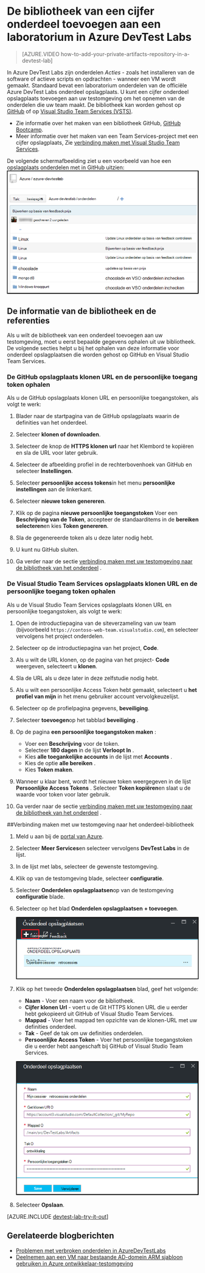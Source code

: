 <properties
    pageTitle="De bibliotheek van een cijfer onderdelen toevoegen aan een laboratorium in Azure DevTest Labs | Microsoft Azure"
    description="Een bibliotheek GitHub of Visual Studio Team Services cijfer voor de bron van uw aangepaste onderdelen toevoegen in Azure DevTest Labs"
    services="devtest-lab,virtual-machines,visual-studio-online"
    documentationCenter="na"
    authors="tomarcher"
    manager="douge"
    editor=""/>

<tags
    ms.service="devtest-lab"
    ms.workload="na"
    ms.tgt_pltfrm="na"
    ms.devlang="na"
    ms.topic="article"
    ms.date="09/06/2016"
    ms.author="tarcher"/>

# <a name="add-a-git-artifact-repository-to-a-lab-in-azure-devtest-labs"></a>De bibliotheek van een cijfer onderdeel toevoegen aan een laboratorium in Azure DevTest Labs

> [AZURE.VIDEO how-to-add-your-private-artifacts-repository-in-a-devtest-lab]

In Azure DevTest Labs zijn onderdelen *Acties* - zoals het installeren van de software of actieve scripts en opdrachten - wanneer een VM wordt gemaakt. Standaard bevat een laboratorium onderdelen van de officiële Azure DevTest Labs onderdeel opslagplaats. U kunt een cijfer onderdeel opslagplaats toevoegen aan uw testomgeving om het opnemen van de onderdelen die uw team maakt. De bibliotheek kan worden gehost op [GitHub](https://github.com) of op [Visual Studio Team Services (VSTS)](https://visualstudio.com).

- Zie informatie over het maken van een bibliotheek GitHub, [GitHub Bootcamp](https://help.github.com/categories/bootcamp/).
- Meer informatie over het maken van een Team Services-project met een cijfer opslagplaats, Zie [verbinding maken met Visual Studio Team Services](https://www.visualstudio.com/get-started/setup/connect-to-visual-studio-online).

De volgende schermafbeelding ziet u een voorbeeld van hoe een opslagplaats onderdelen met in GitHub uitzien:  
![Voorbeeld van de GitHub onderdelen cessies‑retrocessies](./media/devtest-lab-add-artifact-repo/devtestlab-github-artifact-repo-home.png)


## <a name="get-the-repository-information-and-credentials"></a>De informatie van de bibliotheek en de referenties

Als u wilt de bibliotheek van een onderdeel toevoegen aan uw testomgeving, moet u eerst bepaalde gegevens ophalen uit uw bibliotheek. De volgende secties helpt u bij het ophalen van deze informatie voor onderdeel opslagplaatsen die worden gehost op GitHub en Visual Studio Team Services.

### <a name="get-the-github-repository-clone-url-and-personal-access-token"></a>De GitHub opslagplaats klonen URL en de persoonlijke toegang token ophalen

Als u de GitHub opslagplaats klonen URL en persoonlijke toegangstoken, als volgt te werk:

1. Blader naar de startpagina van de GitHub opslagplaats waarin de definities van het onderdeel.

1. Selecteer **klonen of downloaden**.

1. Selecteer de knop de **HTTPS klonen url** naar het Klembord te kopiëren en sla de URL voor later gebruik.

1. Selecteer de afbeelding profiel in de rechterbovenhoek van GitHub en selecteer **Instellingen**.

1. Selecteer **persoonlijke access tokens**in het menu **persoonlijke instellingen** aan de linkerkant.

1. Selecteer **nieuwe token genereren**.

1. Klik op de pagina **nieuwe persoonlijke toegangstoken** Voer een **Beschrijving van de Token**, accepteer de standaarditems in de **bereiken selecteren**en kies **Token genereren**.

1. Sla de gegenereerde token als u deze later nodig hebt.

1. U kunt nu GitHub sluiten.   

1. Ga verder naar de sectie [verbinding maken met uw testomgeving naar de bibliotheek van het onderdeel](#connect-your-lab-to-the-artifact-repository) .

### <a name="get-the-visual-studio-team-services-repository-clone-url-and-personal-access-token"></a>De Visual Studio Team Services opslagplaats klonen URL en de persoonlijke toegang token ophalen

Als u de Visual Studio Team Services opslagplaats klonen URL en persoonlijke toegangstoken, als volgt te werk:

1. Open de introductiepagina van de siteverzameling van uw team (bijvoorbeeld `https://contoso-web-team.visualstudio.com`), en selecteer vervolgens het project onderdelen.

1. Selecteer op de introductiepagina van het project, **Code**.

1. Als u wilt de URL klonen, op de pagina van het project- **Code** weergeven, selecteert u **klonen**.

1. Sla de URL als u deze later in deze zelfstudie nodig hebt.

1. Als u wilt een persoonlijke Access Token hebt gemaakt, selecteert u **het profiel van mijn** in het menu gebruiker account vervolgkeuzelijst.

1. Selecteer op de profielpagina gegevens, **beveiliging**.

1. Selecteer **toevoegen**op het tabblad **beveiliging** .

1. Op de pagina **een persoonlijke toegangstoken maken** :

    - Voer een **Beschrijving** voor de token.
    - Selecteer **180 dagen** in de lijst **Verloopt In** .
    - Kies **alle toegankelijke accounts** in de lijst met **Accounts** .
    - Kies de optie **alle bereiken** .
    - Kies **Token maken**.

1. Wanneer u klaar bent, wordt het nieuwe token weergegeven in de lijst **Persoonlijke Access Tokens** . Selecteer **Token kopiëren**en slaat u de waarde voor token voor later gebruik.

1. Ga verder naar de sectie [verbinding maken met uw testomgeving naar de bibliotheek van het onderdeel](#connect-your-lab-to-the-artifact-repository) .

##<a name="connect-your-lab-to-the-artifact-repository"></a>Verbinding maken met uw testomgeving naar het onderdeel-bibliotheek

1. Meld u aan bij de [portal van Azure](http://go.microsoft.com/fwlink/p/?LinkID=525040).

1. Selecteer **Meer Services**en selecteer vervolgens **DevTest Labs** in de lijst.

1. In de lijst met labs, selecteer de gewenste testomgeving.   

1. Klik op van de testomgeving blade, selecteer **configuratie**.

1. Selecteer **Onderdelen opslagplaatsen**op van de testomgeving **configuratie** blade.

1. Selecteer op het blad **Onderdelen opslagplaatsen** **+ toevoegen**.

    ![Onderdeel opslagplaats knop toevoegen](./media/devtest-lab-add-artifact-repo/add-artifact-repo.png)
 
1. Klik op het tweede **Onderdelen opslagplaatsen** blad, geef het volgende:

    - **Naam** - Voer een naam voor de bibliotheek.
    - **Cijfer klonen Url** - voert u de Git HTTPS klonen URL die u eerder hebt gekopieerd uit GitHub of Visual Studio Team Services. 
    - **Mappad** - Voer het mappad ten opzichte van de klonen-URL met uw definities onderdeel.
    - **Tak** - Geef de tak om uw definities onderdelen.
    - **Persoonlijke Access Token** - Voer het persoonlijke toegangstoken die u eerder hebt aangeschaft bij GitHub of Visual Studio Team Services. 
     
    ![Onderdeel cessies‑retrocessies blade](./media/devtest-lab-add-artifact-repo/artifact-repo-blade.png)

1. Selecteer **Opslaan**.

[AZURE.INCLUDE [devtest-lab-try-it-out](../../includes/devtest-lab-try-it-out.md)]

## <a name="related-blog-posts"></a>Gerelateerde blogberichten
- [Problemen met verbroken onderdelen in AzureDevTestLabs](http://www.visualstudiogeeks.com/blog/DevOps/How-to-troubleshoot-failing-artifacts-in-AzureDevTestLabs)
- [Deelnemen aan een VM naar bestaande AD-domein ARM sjabloon gebruiken in Azure ontwikkelaar-testomgeving](http://www.visualstudiogeeks.com/blog/DevOps/Join-a-VM-to-existing-AD-domain-using-ARM-template-AzureDevTestLabs)